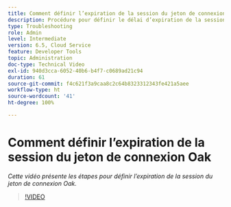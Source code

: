 ```yaml
---
title: Comment définir l’expiration de la session du jeton de connexion Oak
description: Procédure pour définir le délai d’expiration de la session du jeton de connexion Oak.
type: Troubleshooting
role: Admin
level: Intermediate
version: 6.5, Cloud Service
feature: Developer Tools
topic: Administration
doc-type: Technical Video
exl-id: 940d3cca-6052-40b6-b4f7-c0689ad21c94
duration: 61
source-git-commit: f4c621f3a9caa8c2c64b8323312343fe421a5aee
workflow-type: ht
source-wordcount: '41'
ht-degree: 100%

---
```


# Comment définir l’expiration de la session du jeton de connexion Oak

*Cette vidéo présente les étapes pour définir l’expiration de la session du jeton de connexion Oak.*

>[!VIDEO](https://video.tv.adobe.com/v/335468?quality=12&learn=on)
